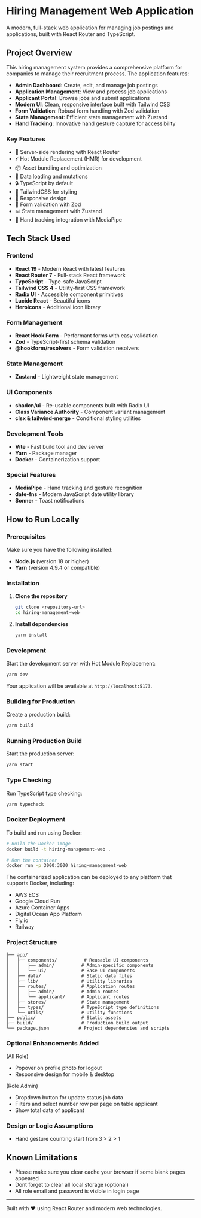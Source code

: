 # Hiring Management Web Application

A modern, full-stack web application for managing job postings and applications, built with React Router and TypeScript.

## Project Overview

This hiring management system provides a comprehensive platform for companies to manage their recruitment process. The application features:

- **Admin Dashboard**: Create, edit, and manage job postings
- **Application Management**: View and process job applications
- **Applicant Portal**: Browse jobs and submit applications
- **Modern UI**: Clean, responsive interface built with Tailwind CSS
- **Form Validation**: Robust form handling with Zod validation
- **State Management**: Efficient state management with Zustand
- **Hand Tracking**: Innovative hand gesture capture for accessibility

### Key Features

- 🚀 Server-side rendering with React Router
- ⚡️ Hot Module Replacement (HMR) for development
- 📦 Asset bundling and optimization
- 🔄 Data loading and mutations
- 🔒 TypeScript by default
- 🎨 TailwindCSS for styling
- 📱 Responsive design
- 🎯 Form validation with Zod
- 📊 State management with Zustand
- 🤖 Hand tracking integration with MediaPipe

## Tech Stack Used

### Frontend
- **React 19** - Modern React with latest features
- **React Router 7** - Full-stack React framework
- **TypeScript** - Type-safe JavaScript
- **Tailwind CSS 4** - Utility-first CSS framework
- **Radix UI** - Accessible component primitives
- **Lucide React** - Beautiful icons
- **Heroicons** - Additional icon library

### Form Management
- **React Hook Form** - Performant forms with easy validation
- **Zod** - TypeScript-first schema validation
- **@hookform/resolvers** - Form validation resolvers

### State Management
- **Zustand** - Lightweight state management

### UI Components
- **shadcn/ui** - Re-usable components built with Radix UI
- **Class Variance Authority** - Component variant management
- **clsx & tailwind-merge** - Conditional styling utilities

### Development Tools
- **Vite** - Fast build tool and dev server
- **Yarn** - Package manager
- **Docker** - Containerization support

### Special Features
- **MediaPipe** - Hand tracking and gesture recognition
- **date-fns** - Modern JavaScript date utility library
- **Sonner** - Toast notifications

## How to Run Locally

### Prerequisites

Make sure you have the following installed:
- **Node.js** (version 18 or higher)
- **Yarn** (version 4.9.4 or compatible)

### Installation

1. **Clone the repository**
   ```bash
   git clone <repository-url>
   cd hiring-management-web
   ```

2. **Install dependencies**
   ```bash
   yarn install
   ```

### Development

Start the development server with Hot Module Replacement:

```bash
yarn dev
```

Your application will be available at `http://localhost:5173`.

### Building for Production

Create a production build:

```bash
yarn build
```

### Running Production Build

Start the production server:

```bash
yarn start
```

### Type Checking

Run TypeScript type checking:

```bash
yarn typecheck
```

### Docker Deployment

To build and run using Docker:

```bash
# Build the Docker image
docker build -t hiring-management-web .

# Run the container
docker run -p 3000:3000 hiring-management-web
```

The containerized application can be deployed to any platform that supports Docker, including:
- AWS ECS
- Google Cloud Run
- Azure Container Apps
- Digital Ocean App Platform
- Fly.io
- Railway

### Project Structure

```
├── app/
│   ├── components/          # Reusable UI components
│   │   ├── admin/          # Admin-specific components
│   │   └── ui/             # Base UI components
│   ├── data/               # Static data files
│   ├── lib/                # Utility libraries
│   ├── routes/             # Application routes
│   │   ├── admin/          # Admin routes
│   │   └── applicant/      # Applicant routes
│   ├── stores/             # State management
│   ├── types/              # TypeScript type definitions
│   └── utils/              # Utility functions
├── public/                 # Static assets
├── build/                  # Production build output
└── package.json           # Project dependencies and scripts
```

### Optional Enhancements Added

(All Role)
- Popover on profile photo for logout
- Responsive design for mobile & desktop

(Role Admin)
- Dropdown button for update status job data
- Filters and select number row per page on table applicant
- Show total data of applicant

### Design or Logic Assumptions

- Hand gesture counting start from 3 > 2 > 1

## Known Limitations

- Please make sure you clear cache your browser if some blank pages appeared
- Dont forget to clear all local storage (optional)
- All role email and password is visible in login page
---

Built with ❤️ using React Router and modern web technologies.